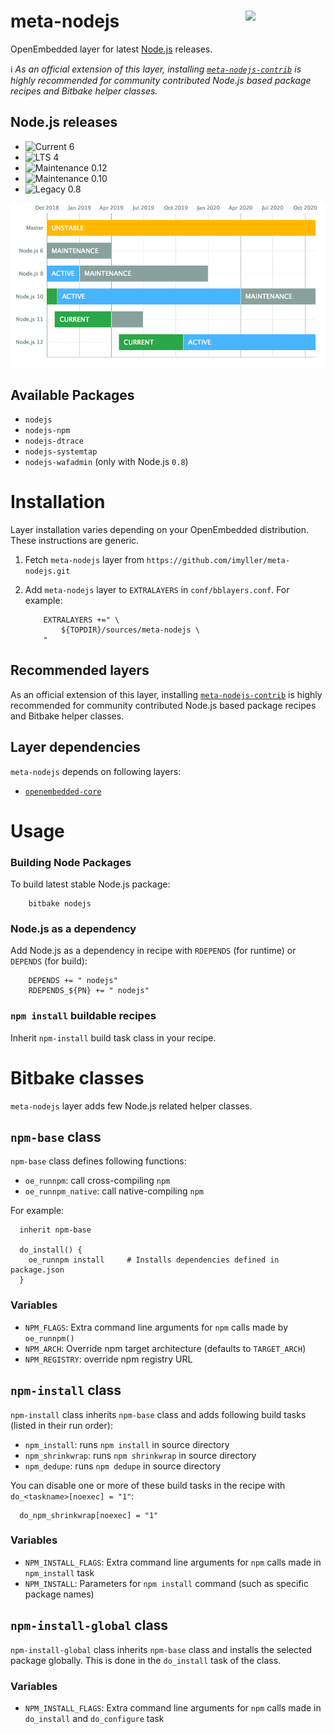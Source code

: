meta-nodejs <img src="https://github.com/nodejs/nodejs.org/raw/master/static/images/logos/nodejs-new-black.png" width="128" align="right">
===========

OpenEmbedded layer for latest [Node.js](https://nodejs.org/ "Node.js") releases.
 
:information_source: *As an official extension of this layer, installing [`meta-nodejs-contrib`](https://github.com/imyller/meta-nodejs-contrib) is highly recommended for community contributed Node.js based package recipes and Bitbake helper classes.*

## Node.js releases

 * ![Current 6](https://img.shields.io/badge/Node.js%20Current-6.8.1-green.svg)
 * ![LTS 4](https://img.shields.io/badge/Node.js%20LTS-4.6.0-blue.svg)
 * ![Maintenance 0.12](https://img.shields.io/badge/Node.js%20Maintenance-0.12.16-lightgray.svg)
 * ![Maintenance 0.10](https://img.shields.io/badge/Node.js%20Maintenance-0.10.48-lightgray.svg)
 * ![Legacy 0.8](https://img.shields.io/badge/Node.js%20Legacy-0.8.28-lightgrey.svg)

![LTS Schedule](https://github.com/nodejs/LTS/raw/master/schedule.png)

## Available Packages

 * `nodejs`
 * `nodejs-npm`
 * `nodejs-dtrace`
 * `nodejs-systemtap`
 * `nodejs-wafadmin` (only with Node.js `0.8`)

Installation
============

Layer installation varies depending on your OpenEmbedded distribution. These instructions are generic.

1. Fetch `meta-nodejs` layer from `https://github.com/imyller/meta-nodejs.git`
	
2. Add `meta-nodejs` layer to `EXTRALAYERS` in `conf/bblayers.conf`. For example:

	```bitbake
		EXTRALAYERS +=" \
			${TOPDIR}/sources/meta-nodejs \
		"
	```
	
## Recommended layers

As an official extension of this layer, installing [`meta-nodejs-contrib`](https://github.com/imyller/meta-nodejs-contrib) is highly recommended for community contributed Node.js based package recipes and Bitbake helper classes.

## Layer dependencies

`meta-nodejs` depends on following layers:

 * [`openembedded-core`](http://layers.openembedded.org/layerindex/branch/master/layer/openembedded-core/)

Usage
=====

### Building Node Packages

To build latest stable Node.js package:

```shell
	bitbake nodejs
```

### Node.js as a dependency

Add Node.js as a dependency in recipe with `RDEPENDS` (for runtime) or `DEPENDS` (for build):

```bitbake
	DEPENDS += " nodejs"
	RDEPENDS_${PN} += " nodejs"
```

### `npm install` buildable recipes

Inherit `npm-install` build task class in your recipe.

Bitbake classes 
===============

`meta-nodejs` layer adds few Node.js related helper classes.

## `npm-base` class

`npm-base` class defines following functions:
 
  * `oe_runnpm`: call cross-compiling `npm`
  * `oe_runnpm_native`: call native-compiling `npm`
  
For example:

```bitbake
  inherit npm-base

  do_install() {
	oe_runnpm install     # Installs dependencies defined in package.json
  }
```

### Variables

 * `NPM_FLAGS`: Extra command line arguments for `npm` calls made by `oe_runnpm()`
 * `NPM_ARCH`: Override npm target architecture (defaults to `TARGET_ARCH`)
 * `NPM_REGISTRY`: override npm registry URL

## `npm-install` class

`npm-install` class inherits `npm-base` class and adds following build tasks (listed in their run order):

  * `npm_install`: runs `npm install` in source directory
  * `npm_shrinkwrap`: runs `npm shrinkwrap` in source directory
  * `npm_dedupe`: runs `npm dedupe` in source directory

You can disable one or more of these build tasks in the recipe with `do_<taskname>[noexec] = "1"`:

```bitbake
  do_npm_shrinkwrap[noexec] = "1"
```

### Variables

 * `NPM_INSTALL_FLAGS`: Extra command line arguments for `npm` calls made in `npm_install` task 
 * `NPM_INSTALL`: Parameters for `npm install` command (such as specific package names)

## `npm-install-global` class

`npm-install-global` class inherits `npm-base` class and installs the selected package globally.
This is done in the `do_install` task of the class.

### Variables

* `NPM_INSTALL_FLAGS`: Extra command line arguments for `npm` calls made in `do_install` and `do_configure` task

